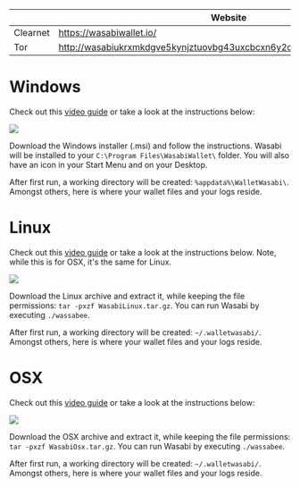 |          | Website                                                                |
|----------|------------------------------------------------------------------------|
| Clearnet | https://wasabiwallet.io/                                               |
| Tor      | http://wasabiukrxmkdgve5kynjztuovbg43uxcbcxn6y2okcrsg7gb6jdmbad.onion/ |

# Windows

Check out this [video guide](https://www.youtube.com/watch?v=tkaaC8yET1o) or take a look at the instructions below:

![](https://imgur.com/Q3o9DBB.png)

Download the Windows installer (.msi) and follow the instructions.
Wasabi will be installed to your `C:\Program Files\WasabiWallet\` folder. You will also have an icon in your Start Menu and on your Desktop.  

After first run, a working directory will be created: `%appdata%\WalletWasabi\`. Amongst others, here is where your wallet files and your logs reside.

# Linux

Check out this [video guide](https://www.youtube.com/watch?v=qFbv_b-bju4) or take a look at the instructions below. Note, while this is for OSX, it's the same for Linux.

![](https://imgur.com/iZXWBAl.png)

Download the Linux archive and extract it, while keeping the file permissions: `tar -pxzf WasabiLinux.tar.gz`.
You can run Wasabi by executing `./wassabee`.

After first run, a working directory will be created: `~/.walletwasabi/`. Amongst others, here is where your wallet files and your logs reside.

# OSX

Check out this [video guide](https://www.youtube.com/watch?v=qFbv_b-bju4) or take a look at the instructions below:

![](https://imgur.com/jpnKad7.png)

Download the OSX archive and extract it, while keeping the file permissions: `tar -pxzf WasabiOsx.tar.gz`.
You can run Wasabi by executing `./wassabee`.

After first run, a working directory will be created: `~/.walletwasabi/`. Amongst others, here is where your wallet files and your logs reside.

